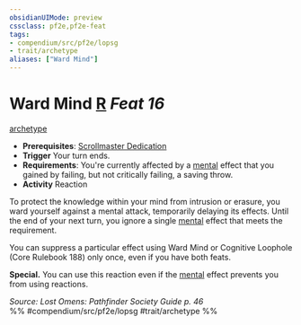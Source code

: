 ```yaml
---
obsidianUIMode: preview
cssclass: pf2e,pf2e-feat
tags:
- compendium/src/pf2e/lopsg
- trait/archetype
aliases: ["Ward Mind"]
---
```

# Ward Mind  [R](rules/core-rulebook/chapter-9-playing-the-game.md#Actions "Reaction") *Feat 16*  
[archetype](rules/traits/archetype.md "Archetype Feat Trait")  

- **Prerequisites**: [Scrollmaster Dedication](compendium/feats/scrollmaster-dedication-locg.md)
- **Trigger** Your turn ends.
- **Requirements**: You're currently affected by a [mental](rules/traits/mental.md "Mental Effect Trait") effect that you gained by failing, but not critically failing, a saving throw.
- **Activity** Reaction

To protect the knowledge within your mind from intrusion or erasure, you ward yourself against a mental attack, temporarily delaying its effects. Until the end of your next turn, you ignore a single [mental](rules/traits/mental.md "Mental Effect Trait") effect that meets the requirement.

You can suppress a particular effect using Ward Mind or Cognitive Loophole (Core Rulebook 188) only once, even if you have both feats.

**Special.** You can use this reaction even if the [mental](rules/traits/mental.md "Mental Effect Trait") effect prevents you from using reactions.

*Source: Lost Omens: Pathfinder Society Guide p. 46*  
%% #compendium/src/pf2e/lopsg #trait/archetype %%